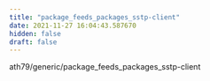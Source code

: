 ```yaml
---
title: "package_feeds_packages_sstp-client"
date: 2021-11-27 16:04:43.587670
hidden: false
draft: false
---
```


ath79/generic/package_feeds_packages_sstp-client


